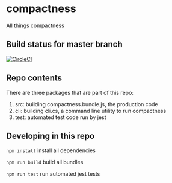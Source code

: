 # compactness

All things compactness

## Build status for master branch

[![CircleCI](https://circleci.com/gh/dra2020/compactness.svg?style=svg&circle-token=5c5fdd1ea8b6aa5fc80ec7657b805b3953c58e00)](https://circleci.com/gh/dra2020/compactness)

## Repo contents

There are three packages that are part of this repo:

1. src: building compactness.bundle.js, the production code
2. cli: building cli.cs, a command line utility to run compactness
3. test: automated test code run by jest

## Developing in this repo

```npm install``` install all dependencies

```npm run build``` build all bundles

```npm run test``` run automated jest tests

